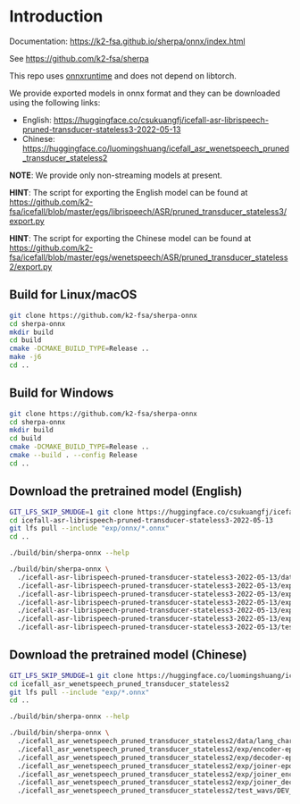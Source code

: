 # Introduction

Documentation: <https://k2-fsa.github.io/sherpa/onnx/index.html>

See <https://github.com/k2-fsa/sherpa>

This repo uses [onnxruntime](https://github.com/microsoft/onnxruntime) and
does not depend on libtorch.

We provide exported models in onnx format and they can be downloaded using
the following links:

- English: <https://huggingface.co/csukuangfj/icefall-asr-librispeech-pruned-transducer-stateless3-2022-05-13>
- Chinese: <https://huggingface.co/luomingshuang/icefall_asr_wenetspeech_pruned_transducer_stateless2>

**NOTE**: We provide only non-streaming models at present.


**HINT**: The script for exporting the English model can be found at
<https://github.com/k2-fsa/icefall/blob/master/egs/librispeech/ASR/pruned_transducer_stateless3/export.py>

**HINT**: The script for exporting the Chinese model can be found at
<https://github.com/k2-fsa/icefall/blob/master/egs/wenetspeech/ASR/pruned_transducer_stateless2/export.py>

## Build for Linux/macOS

```bash
git clone https://github.com/k2-fsa/sherpa-onnx
cd sherpa-onnx
mkdir build
cd build
cmake -DCMAKE_BUILD_TYPE=Release ..
make -j6
cd ..
```

## Build for Windows

```bash
git clone https://github.com/k2-fsa/sherpa-onnx
cd sherpa-onnx
mkdir build
cd build
cmake -DCMAKE_BUILD_TYPE=Release ..
cmake --build . --config Release
cd ..
```

## Download the pretrained model (English)

```bash
GIT_LFS_SKIP_SMUDGE=1 git clone https://huggingface.co/csukuangfj/icefall-asr-librispeech-pruned-transducer-stateless3-2022-05-13
cd icefall-asr-librispeech-pruned-transducer-stateless3-2022-05-13
git lfs pull --include "exp/onnx/*.onnx"
cd ..

./build/bin/sherpa-onnx --help

./build/bin/sherpa-onnx \
  ./icefall-asr-librispeech-pruned-transducer-stateless3-2022-05-13/data/lang_bpe_500/tokens.txt \
  ./icefall-asr-librispeech-pruned-transducer-stateless3-2022-05-13/exp/onnx/encoder.onnx \
  ./icefall-asr-librispeech-pruned-transducer-stateless3-2022-05-13/exp/onnx/decoder.onnx \
  ./icefall-asr-librispeech-pruned-transducer-stateless3-2022-05-13/exp/onnx/joiner.onnx \
  ./icefall-asr-librispeech-pruned-transducer-stateless3-2022-05-13/exp/onnx/joiner_encoder_proj.onnx \
  ./icefall-asr-librispeech-pruned-transducer-stateless3-2022-05-13/exp/onnx/joiner_decoder_proj.onnx \
  ./icefall-asr-librispeech-pruned-transducer-stateless3-2022-05-13/test_wavs/1089-134686-0001.wav
```

## Download the pretrained model (Chinese)

```bash
GIT_LFS_SKIP_SMUDGE=1 git clone https://huggingface.co/luomingshuang/icefall_asr_wenetspeech_pruned_transducer_stateless2
cd icefall_asr_wenetspeech_pruned_transducer_stateless2
git lfs pull --include "exp/*.onnx"
cd ..

./build/bin/sherpa-onnx --help

./build/bin/sherpa-onnx \
  ./icefall_asr_wenetspeech_pruned_transducer_stateless2/data/lang_char/tokens.txt \
  ./icefall_asr_wenetspeech_pruned_transducer_stateless2/exp/encoder-epoch-10-avg-2.onnx \
  ./icefall_asr_wenetspeech_pruned_transducer_stateless2/exp/decoder-epoch-10-avg-2.onnx \
  ./icefall_asr_wenetspeech_pruned_transducer_stateless2/exp/joiner-epoch-10-avg-2.onnx \
  ./icefall_asr_wenetspeech_pruned_transducer_stateless2/exp/joiner_encoder_proj-epoch-10-avg-2.onnx \
  ./icefall_asr_wenetspeech_pruned_transducer_stateless2/exp/joiner_decoder_proj-epoch-10-avg-2.onnx \
  ./icefall_asr_wenetspeech_pruned_transducer_stateless2/test_wavs/DEV_T0000000000.wav
```
